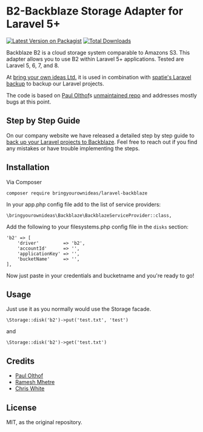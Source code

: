 # B2-Backblaze Storage Adapter for Laravel 5+

[![Latest Version on Packagist](https://img.shields.io/packagist/v/bringyourownideas/laravel-backblaze.svg?style=flat-square)](https://packagist.org/packages/bringyourownideas/laravel-backblaze)
[![Total Downloads](https://img.shields.io/packagist/dt/bringyourownideas/laravel-backblaze.svg?style=flat-square)](https://packagist.org/packages/bringyourownideas/laravel-backblaze)

Backblaze B2 is a cloud storage system comparable to Amazons S3. This adapter allows you to use B2 within Laravel 5+ applications. Tested are Laravel 5, 6, 7, and 8.

At [bring your own ideas Ltd.](https://github.com/bringyourownideas) it is used in combination with [spatie's Laravel backup](https://github.com/spatie/laravel-backup) to backup our Laravel projects.

The code is based on [Paul Olthof](https://github.com/hpolthof)s [unmaintained repo](https://github.com/hpolthof/laravel-backblaze) and addresses mostly bugs at this point.


## Step by Step Guide

On our company website we have released a detailed step by step guide to [back up your Laravel projects to Backblaze](https://bringyourownideas.com/blog/backing-up-your-laravel-project-to-backblaze-b2/). Feel free to reach out if you find any mistakes or have trouble implementing the steps.


## Installation

Via Composer
```
composer require bringyourownideas/laravel-backblaze
```

In your app.php config file add to the list of service providers:
```
\bringyourownideas\Backblaze\BackblazeServiceProvider::class,
```

Add the following to your filesystems.php config file in the ```disks``` section:
```
'b2' => [
    'driver'         => 'b2',
    'accountId'      => '',
    'applicationKey' => '',
    'bucketName'     => '',
],
```

Now just paste in your credentials and bucketname and you're ready to go!


## Usage

Just use it as you normally would use the Storage facade.
```
\Storage::disk('b2')->put('test.txt', 'test')
```
and
```
\Storage::disk('b2')->get('test.txt')
```

## Credits

* [Paul Olthof](https://github.com/hpolthof)
* [Ramesh Mhetre](https://github.com/mhetreramesh/flysystem-backblaze)
* [Chris White](https://github.com/cwhite92/b2-sdk-php)


## License

MIT, as the original repository.

